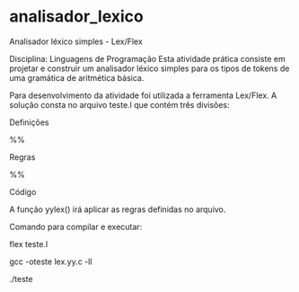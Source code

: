 # analisador_lexico
Analisador léxico simples - Lex/Flex

Disciplina: Linguagens de Programação
Esta atividade prática consiste em projetar e construir um analisador léxico simples para os tipos de tokens de uma gramática de aritmética básica.

Para desenvolvimento da atividade foi utilizada a ferramenta Lex/Flex.
A solução consta no arquivo teste.l que contém três divisões: 


Definições

%%

Regras

%%

Código

A função yylex() irá aplicar as regras definidas no arquivo.



Comando para compilar e executar:

flex teste.l

gcc -oteste lex.yy.c -ll

./teste

